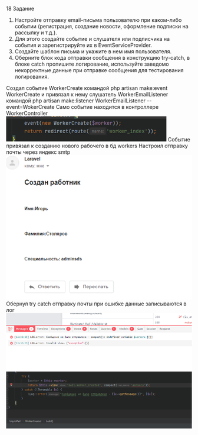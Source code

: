 18 Задание 
1. Настройте отправку email-письма пользователю при каком-либо событии (регистрация,
   создание новости, оформление подписки на рассылку и т.д.).
2. Для этого создайте событие и слушателя или подписчика на события и зарегистрируйте их в
   EventServiceProvider.
3. Создайте шаблон письма и укажите в нем имя пользователя.
4. Оберните блок кода отправки сообщения в конструкцию try-catch, в блоке catch пропишите
   логирование, используйте заведомо некорректные данные при отправке сообщения для
   тестирования логирования.

Создал событие WorkerCreate командой 
php artisan make:event WorkerCreate
и привязал к нему слушатель WorkerEmailListener командой 
php artisan make:listener WorkerEmailListener --event=WokerCreate
Само событие находится в контроллере WorkerController
![Image alt](event.png)
Событие привязал к созданию нового рабочего в бд workers
Настроил отправку почты через яндекс smtp 
![Image alt](Worker_cr.png)
Обернул try catch отправку почты при ошибке данные записываются в лог
![Image alt](error_ex.png)
![Image alt](error_view.png)


